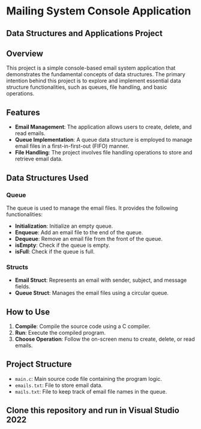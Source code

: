 # Mailing System Console Application
## Data Structures and Applications Project

## Overview

This project is a simple console-based email system application that demonstrates the fundamental concepts of data structures. The primary intention behind this project is to explore and implement essential data structure functionalities, such as queues, file handling, and basic operations.

## Features

- **Email Management**: The application allows users to create, delete, and read emails.
- **Queue Implementation**: A queue data structure is employed to manage email files in a first-in-first-out (FIFO) manner.
- **File Handling**: The project involves file handling operations to store and retrieve email data.

## Data Structures Used

### Queue

The queue is used to manage the email files. It provides the following functionalities:

- **Initialization**: Initialize an empty queue.
- **Enqueue**: Add an email file to the end of the queue.
- **Dequeue**: Remove an email file from the front of the queue.
- **isEmpty**: Check if the queue is empty.
- **isFull**: Check if the queue is full.

### Structs

- **Email Struct**: Represents an email with sender, subject, and message fields.
- **Queue Struct**: Manages the email files using a circular queue.

## How to Use

1. **Compile**: Compile the source code using a C compiler.
2. **Run**: Execute the compiled program.
3. **Choose Operation**: Follow the on-screen menu to create, delete, or read emails.

## Project Structure

- `main.c`: Main source code file containing the program logic.
- `emails.txt`: File to store email data.
- `mails.txt`: File to keep track of email file names in the queue.

## Clone this repository and run in Visual Studio 2022
